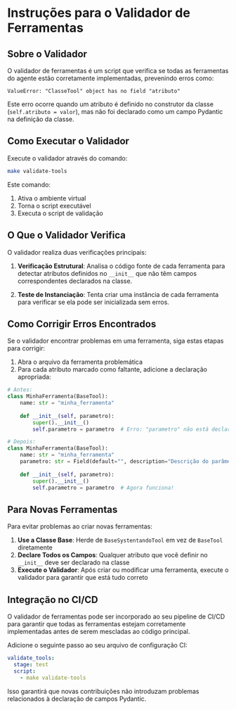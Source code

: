 # Instruções para o Validador de Ferramentas

## Sobre o Validador

O validador de ferramentas é um script que verifica se todas as ferramentas do agente estão corretamente implementadas, prevenindo erros como:

```
ValueError: "ClasseTool" object has no field "atributo"
```

Este erro ocorre quando um atributo é definido no construtor da classe (`self.atributo = valor`), mas não foi declarado como um campo Pydantic na definição da classe.

## Como Executar o Validador

Execute o validador através do comando:

```bash
make validate-tools
```

Este comando:
1. Ativa o ambiente virtual
2. Torna o script executável
3. Executa o script de validação

## O Que o Validador Verifica

O validador realiza duas verificações principais:

1. **Verificação Estrutural**: Analisa o código fonte de cada ferramenta para detectar atributos definidos no `__init__` que não têm campos correspondentes declarados na classe.

2. **Teste de Instanciação**: Tenta criar uma instância de cada ferramenta para verificar se ela pode ser inicializada sem erros.

## Como Corrigir Erros Encontrados

Se o validador encontrar problemas em uma ferramenta, siga estas etapas para corrigir:

1. Abra o arquivo da ferramenta problemática
2. Para cada atributo marcado como faltante, adicione a declaração apropriada:

```python
# Antes:
class MinhaFerramenta(BaseTool):
    name: str = "minha_ferramenta"
    
    def __init__(self, parametro):
        super().__init__()
        self.parametro = parametro  # Erro: "parametro" não está declarado como campo

# Depois:
class MinhaFerramenta(BaseTool):
    name: str = "minha_ferramenta"
    parametro: str = Field(default="", description="Descrição do parâmetro")
    
    def __init__(self, parametro):
        super().__init__()
        self.parametro = parametro  # Agora funciona!
```

## Para Novas Ferramentas

Para evitar problemas ao criar novas ferramentas:

1. **Use a Classe Base**: Herde de `BaseSystentandoTool` em vez de `BaseTool` diretamente
2. **Declare Todos os Campos**: Qualquer atributo que você definir no `__init__` deve ser declarado na classe
3. **Execute o Validador**: Após criar ou modificar uma ferramenta, execute o validador para garantir que está tudo correto

## Integração no CI/CD

O validador de ferramentas pode ser incorporado ao seu pipeline de CI/CD para garantir que todas as ferramentas estejam corretamente implementadas antes de serem mescladas ao código principal.

Adicione o seguinte passo ao seu arquivo de configuração CI:

```yaml
validate_tools:
  stage: test
  script:
    - make validate-tools
```

Isso garantirá que novas contribuições não introduzam problemas relacionados à declaração de campos Pydantic.

